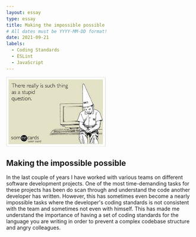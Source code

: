 ```yaml
---
layout: essay
type: essay
title: Making the impossible possible
# All dates must be YYYY-MM-DD format!
date: 2021-09-21
labels:
  - Coding Standards
  - ESLint
  - JavaScript
---
```


<img class="ui medium right floated rounded image" src="../images/question.jpeg">


## Making the impossible possible

In the last couple of years I have worked with various teams on different software development projects. One of the most time-demanding tasks for these projects has been do scan through and understand the code another developer has written. However, this has sometimes even become a nearly impossible tasks where the developer's coding standards is not consistent with the team and sometimes not even with himself. This has made me understand the importance of having a set of coding standards for the language you are writing in order to prevent a complex codebase structure and angry colleagues.





